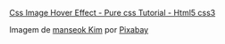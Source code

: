 [Css Image Hover Effect - Pure css Tutorial - Html5 css3](https://www.youtube.com/watch?v=l0qf1SmyyBo)

Imagem de [manseok Kim](https://pixabay.com/pt/users/manseok_kim-1005494/?utm_source=link-attribution&amp;utm_medium=referral&amp;utm_campaign=image&amp;utm_content=6680029) por [Pixabay](https://pixabay.com/pt//?utm_source=link-attribution&amp;utm_medium=referral&amp;utm_campaign=image&amp;utm_content=6680029)